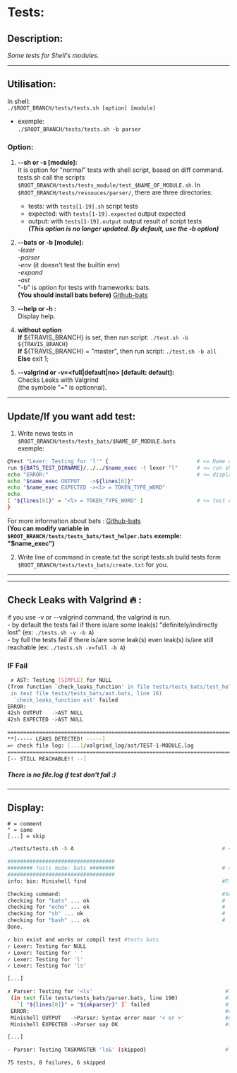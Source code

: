 # Tests:  
## Description:
*Some tests for Shell's modules.*  
------- --
## Utilisation:
In shell:  
`./$ROOT_BRANCH/tests/tests.sh [option] [module]`  
* exemple:  
      `./$ROOT_BRANCH/tests/tests.sh -b parser`

### Option:
  1. __--sh or -s [module]:__  
    It is option for "normal" tests with shell script, based on diff command. tests.sh call the scripts `$ROOT_BRANCH/tests/tests_module/test_$NAME_OF_MODULE.sh`. In `$ROOT_BRANCH/tests/ressouces/parser/`, there are three directories:
        * tests: with `tests[1-19].sh` script tests
        * expected: with `tests[1-19].expected` output expected
        * output: with `tests[1-19].output` output result of script tests    
__*(This option is no longer updated. By default, use the -b option)*__

  2. __--bats or -b [module]:__  
      -*lexer*  
      -*parser*  
      -*env* (it doesn't test the builtin env)  
      -*expand*  
      -*ast*  
  "-b" is option for tests with frameworks: bats.  
  __(You should install bats before)__ [Github-bats](https://github.com/sstephenson/bats)

  3. __--help or -h :__  
   Display help.

  4. __without option__  
    __If__ ${TRAVIS_BRANCH} is set, then run script: `./test.sh -b ${TRAVIS_BRANCH}`  
    __If__ ${TRAVIS_BRANCH} = "master", then run script: `./test.sh -b all`  
    __Else__ exit 1;  
    
  5. __--valgrind or -v=<full|default|no> [default: default]:__  
         Checks Leaks with Valgrind  
         (the symbole "=" is optionnal).
 --------------
  ## Update/If you want add test:
  1. Write news tests in `$ROOT_BRANCH/tests/tests_bats/$NAME_OF_MODULE.bats`  
  exemple:  
  ```bash
  @test "Lexer: Testing for 'l'" {                            # <= Name of test  
  run ${BATS_TEST_DIRNAME}/../../$name_exec -t lexer "l"      # <= run shell  
  echo "ERROR:"                                               # <= display only when tests fail  
  echo "$name_exec OUTPUT   ->${lines[0]}"  
  echo "$name_exec EXPECTED -><l> = TOKEN_TYPE_WORD"  
  echo  
  [ "${lines[0]}" = "<l> = TOKEN_TYPE_WORD" ]                 # <= test conditon  
}
```
For more information about bats : [Github-bats](https://github.com/sstephenson/bats)  
  __(You can modify variable in `$ROOT_BRANCH/tests/tests_bats/test_helper.bats` exemple: "$name_exec")__

  2. Write line of command in create.txt
  the script tests.sh build tests form `$ROOT_BRANCH/tests/tests_bats/create.txt` for you.
 --------------  
  --------------
  ## Check Leaks with Valgrind :fire: :
  if you use -v or --valgrind command, the valgrind is run.  
    -  by default the tests fail if there is/are some leak(s) "definitely/indirectly lost" (ex: `./tests.sh -v -b A`)  
    -  by full    the tests fail if there is/are some leak(s) even leak(s) is/are still reachable (ex: `./tests.sh -v=full -b A`)  
    
   ### __IF Fail__  
   ```bash
    ✗ AST: Testing [SIMPLE] for NULL
   (from function `check_leaks_function' in file tests/tests_bats/test_helper.bash, line 55,
    in test file tests/tests_bats/ast.bats, line 16)
     `check_leaks_function ast' failed
   ERROR:
   42sh OUTPUT   ->AST NULL
   42sh EXPECTED ->AST NULL
   
   =======================================================================   # ERROR leaks are detected
   **[----- LEAKS DETECTED! -----]
   => check file log: [...]/valgrind_log/ast/TEST-1-MODULE.log               # A log file is create in valgrind_log/$MODULE/TEST-$NUMBER_OF_TESTS-$MODULE.log, you can cat it
   =======================================================================
   [-- STILL REACHABLE!! --]                                                 # The leaks are still reachable

   ```  
 ##### *There is no file.log if test don't fail :)*
 --------------
  ## Display:
  ```
  # = comment
  " = same
  [...] = skip
  ```
  ```bash
  ./tests/tests.sh -b A                                               # <= run script with all tests

##################################   
######## Tests mode: bats ########                                  # <= with option -b it is bats tests
##################################
 info: bin: Minishell find                                           #First check if exec exist

Checking command:                                                   #Second: check dependency
checking for "bats" ... ok                                          #         "
checking for "echo" ... ok                                          #         "
checking for "sh" ... ok                                            #         "
checking for "bash" ... ok                                          #         "
Done.

 ✓ bin exist and works or compil test #tests bats
 ✓ Lexer: Testing for NULL
 ✓ Lexer: Testing for ' '
 ✓ Lexer: Testing for 'l'
 ✓ Lexer: Testing for 'ls'

  [...]

 ✗ Parser: Testing for '<ls'                                          #Test fail
   (in test file tests/tests_bats/parser.bats, line 190)               #line,fle
     `[ "${lines[0]}" = "${okparser}" ]` failed                        #fail condition
   ERROR:                                                              #output error
   Minishell OUTPUT   ->Parser: Syntax error near '< or >'             #shell output
   Minishell EXPECTED ->Parser say OK                                  #test expected

  [...]

 - Parser: Testing TASKMASTER 'ls&' (skipped)                         #  skip test

75 tests, 8 failures, 6 skipped
```

